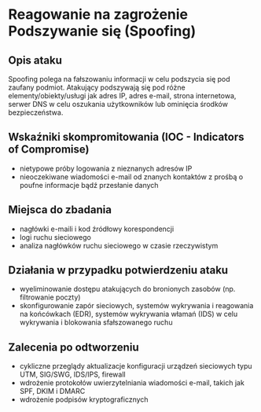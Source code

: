 # Reagowanie na zagrożenie Podszywanie się (Spoofing)

## Opis ataku

Spoofing polega na fałszowaniu informacji w celu podszycia się pod zaufany podmiot. Atakujący podszywają się pod różne elementy/obiekty/usługi jak adres IP, adres e-mail, strona internetowa, serwer DNS w celu oszukania użytkowników lub ominięcia środków bezpieczeństwa.

## Wskaźniki skompromitowania (IOC - Indicators of Compromise)

- nietypowe próby logowania z nieznanych adresów IP
- nieoczekiwane wiadomości e-mail od znanych kontaktów z prośbą o poufne informacje bądź przesłanie danych

## Miejsca do zbadania

- nagłówki e-maili i kod źródłowy korespondencji
- logi ruchu sieciowego
- analiza nagłówków ruchu sieciowego w czasie rzeczywistym

## Działania w przypadku potwierdzeniu ataku

- wyeliminowanie dostępu atakujących do bronionych zasobów (np. filtrowanie poczty)
- skonfigurowanie zapór sieciowych, systemów wykrywania i reagowania na końcówkach (EDR), systemów wykrywania włamań (IDS) w celu wykrywania i blokowania sfałszowanego ruchu

## Zalecenia po odtworzeniu

- cykliczne przeglądy aktualizacje konfiguracji urządzeń sieciowych typu UTM, SIG/SWG, IDS/IPS, firewall
- wdrożenie protokołów uwierzytelniania wiadomości e-mail, takich jak SPF, DKIM i DMARC
- wdrożenie podpisów kryptograficznych
